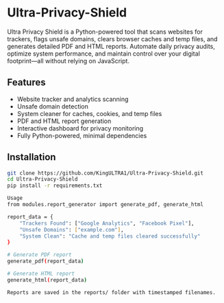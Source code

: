 # Ultra-Privacy-Shield

Ultra Privacy Shield is a Python-powered tool that scans websites for trackers, flags unsafe domains, clears browser caches and temp files, and generates detailed PDF and HTML reports. Automate daily privacy audits, optimize system performance, and maintain control over your digital footprint—all without relying on JavaScript.

## Features

- Website tracker and analytics scanning  
- Unsafe domain detection  
- System cleaner for caches, cookies, and temp files  
- PDF and HTML report generation  
- Interactive dashboard for privacy monitoring  
- Fully Python-powered, minimal dependencies  

## Installation

```bash
git clone https://github.com/KingULTRA1/Ultra-Privacy-Shield.git
cd Ultra-Privacy-Shield
pip install -r requirements.txt

Usage
from modules.report_generator import generate_pdf, generate_html

report_data = {
    "Trackers Found": ["Google Analytics", "Facebook Pixel"],
    "Unsafe Domains": ["example.com"],
    "System Clean": "Cache and temp files cleared successfully"
}

# Generate PDF report
generate_pdf(report_data)

# Generate HTML report
generate_html(report_data)

Reports are saved in the reports/ folder with timestamped filenames.

